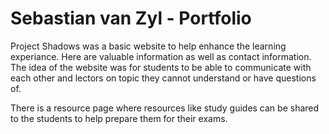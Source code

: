 # Sebastian van Zyl - Portfolio

Project Shadows was a basic website to help enhance the learning experiance.
Here are valuable information as well as contact information. The idea of the
website was for students to be able to communicate with each other and
lectors on topic they cannot understand or have questions of.

There is a resource page where resources like study guides can be shared to the
students to help prepare them for their exams.

